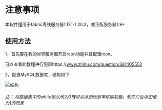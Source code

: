 # 注意事项 #
 本软件适用于fabric离线服务器1.17.1-1.20.2，或正版服务器1.9+

## 使用方法 ##
1，首先要在我的世界服务器开启rcon功能并且配置rcon。

可以查看此教程进行配置https://www.zhihu.com/question/381405552

2，配置MySQL数据库，结构如下

![结构](https://img.jiahewufwq.space/images/2024/01/02/-2024-01-02-215059.png)

 ###### 注： 将数据表中的white默认改为0既可以添加玩家审核期功能，软件只会添加值为1的玩家
